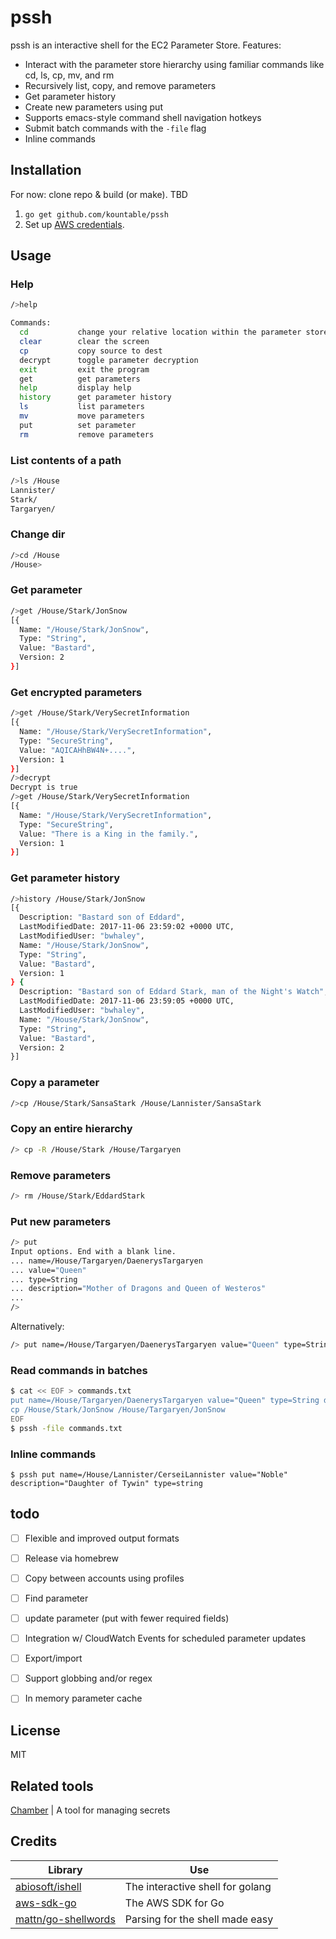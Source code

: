 # pssh
pssh is an interactive shell for the EC2 Parameter Store. Features:
* Interact with the parameter store hierarchy using familiar commands like cd, ls, cp, mv, and rm
* Recursively list, copy, and remove parameters
* Get parameter history
* Create new parameters using put
* Supports emacs-style command shell navigation hotkeys
* Submit batch commands with the `-file` flag
* Inline commands


## Installation
For now: clone repo & build (or make).
TBD
1. `go get github.com/kountable/pssh`
2. Set up [AWS credentials](http://docs.aws.amazon.com/sdk-for-go/v1/developer-guide/configuring-sdk.html#specifying-credentials).

## Usage
### Help
```bash
/>help

Commands:
  cd           change your relative location within the parameter store
  clear        clear the screen
  cp           copy source to dest
  decrypt      toggle parameter decryption
  exit         exit the program
  get          get parameters
  help         display help
  history      get parameter history
  ls           list parameters
  mv           move parameters
  put          set parameter
  rm           remove parameters
```
### List contents of a path
```bash
/>ls /House
Lannister/
Stark/
Targaryen/
```

### Change dir
```bash
/>cd /House
/House>
```

### Get parameter
```bash
/>get /House/Stark/JonSnow
[{
  Name: "/House/Stark/JonSnow",
  Type: "String",
  Value: "Bastard",
  Version: 2
}]
```

### Get encrypted parameters
```bash
/>get /House/Stark/VerySecretInformation
[{
  Name: "/House/Stark/VerySecretInformation",
  Type: "SecureString",
  Value: "AQICAHhBW4N+....",
  Version: 1
}]
/>decrypt
Decrypt is true
/>get /House/Stark/VerySecretInformation
[{
  Name: "/House/Stark/VerySecretInformation",
  Type: "SecureString",
  Value: "There is a King in the family.",
  Version: 1
}]
```

### Get parameter history
```bash
/>history /House/Stark/JonSnow
[{
  Description: "Bastard son of Eddard",
  LastModifiedDate: 2017-11-06 23:59:02 +0000 UTC,
  LastModifiedUser: "bwhaley",
  Name: "/House/Stark/JonSnow",
  Type: "String",
  Value: "Bastard",
  Version: 1
} {
  Description: "Bastard son of Eddard Stark, man of the Night's Watch",
  LastModifiedDate: 2017-11-06 23:59:05 +0000 UTC,
  LastModifiedUser: "bwhaley",
  Name: "/House/Stark/JonSnow",
  Type: "String",
  Value: "Bastard",
  Version: 2
}]
```

### Copy a parameter
```bash
/>cp /House/Stark/SansaStark /House/Lannister/SansaStark
```

### Copy an entire hierarchy
```bash
/> cp -R /House/Stark /House/Targaryen
```

### Remove parameters
```bash
/> rm /House/Stark/EddardStark
```

### Put new parameters
```bash
/> put
Input options. End with a blank line.
... name=/House/Targaryen/DaenerysTargaryen
... value="Queen"
... type=String
... description="Mother of Dragons and Queen of Westeros"
...
/>
```
Alternatively:

```bash
/> put name=/House/Targaryen/DaenerysTargaryen value="Queen" type=String description="Mother of Dragons and Queen of Westeros"
```

###  Read commands in batches
```bash
$ cat << EOF > commands.txt
put name=/House/Targaryen/DaenerysTargaryen value="Queen" type=String description="Mother of Dragons and Queen of Westeros"
cp /House/Stark/JonSnow /House/Targaryen/JonSnow
EOF
$ pssh -file commands.txt
```

###  Inline commands
```
$ pssh put name=/House/Lannister/CerseiLannister value="Noble" description="Daughter of Tywin" type=string
```

## todo
* [ ] Flexible and improved output formats
* [ ] Release via homebrew
* [ ] Copy between accounts using profiles
* [ ] Find parameter
* [ ] update parameter (put with fewer required fields)
* [ ] Integration w/ CloudWatch Events for scheduled parameter updates
* [ ] Export/import
* [ ] Support globbing and/or regex
* [ ] In memory parameter cache


## License
MIT

## Related tools
[Chamber](https://github.com/segmentio/chamber) | A tool for managing secrets

## Credits
Library | Use
------- | -----
[abiosoft/ishell](https://github.com/abiosoft/ishell) | The interactive shell for golang
[aws-sdk-go](https://github.com/aws/aws-sdk-go) | The AWS SDK for Go
[mattn/go-shellwords](github.com/mattn/go-shellwords) | Parsing for the shell made easy
